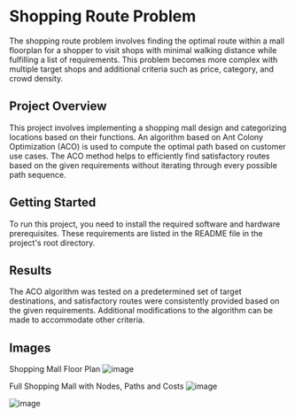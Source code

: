 # Shopping Route Problem

The shopping route problem involves finding the optimal route within a mall floorplan for a shopper to visit shops with minimal walking distance while fulfilling a list of requirements. This problem becomes more complex with multiple target shops and additional criteria such as price, category, and crowd density.

## Project Overview

This project involves implementing a shopping mall design and categorizing locations based on their functions. An algorithm based on Ant Colony Optimization (ACO) is used to compute the optimal path based on customer use cases. The ACO method helps to efficiently find satisfactory routes based on the given requirements without iterating through every possible path sequence.

## Getting Started

To run this project, you need to install the required software and hardware prerequisites. These requirements are listed in the README file in the project's root directory.

## Results

The ACO algorithm was tested on a predetermined set of target destinations, and satisfactory routes were consistently provided based on the given requirements. Additional modifications to the algorithm can be made to accommodate other criteria. 

## Images
Shopping Mall Floor Plan 
![image](https://user-images.githubusercontent.com/19585239/235106323-d7d3ce5c-9c38-454d-8f6d-4a2e701a232c.png)

Full Shopping Mall with Nodes, Paths and Costs
![image](https://user-images.githubusercontent.com/19585239/235106370-42b5ea5e-a569-46d9-ad71-ce1336cd5c8e.png)

![image](https://user-images.githubusercontent.com/19585239/235106521-a3986bcf-9d4f-49bb-b9ad-7bc0d5268b52.png)
